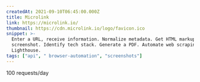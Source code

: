 ```yaml
---
createdAt: 2021-09-10T06:45:00.000Z
title: Microlink
link: https://microlink.io/
thumbnail: https://cdn.microlink.io/logo/favicon.ico
snippet: >-
  Enter a URL, receive information. Normalize metadata. Get HTML markup. Take a
  screenshot. Identify tech stack. Generate a PDF. Automate web scraping. Run
  Lighthouse.
tags: ["api", " browser-automation", "screenshots"]
---
```

100 requests/day
